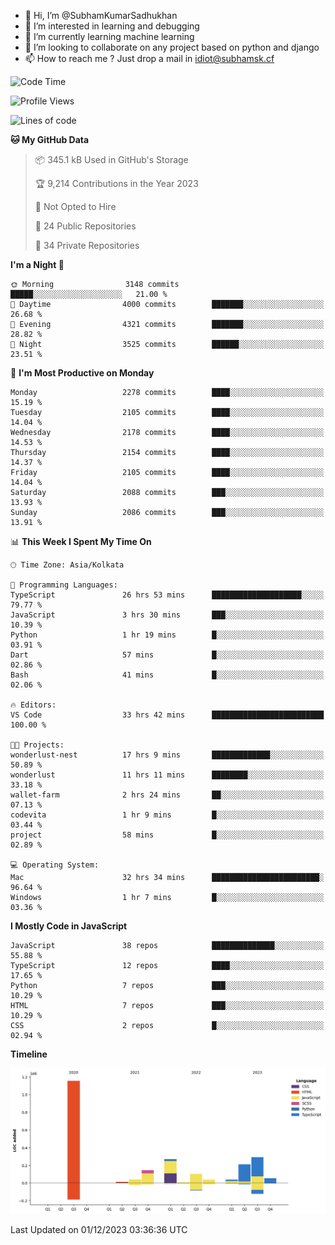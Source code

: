 - 👋 Hi, I’m @SubhamKumarSadhukhan
- 👀 I’m interested in learning and debugging
- 🌱 I’m currently learning machine learning
- 💞️ I’m looking to collaborate on any project based on python and django
- 📫 How to reach me ?
      Just drop a mail in idiot@subhamsk.cf

<!---
SubhamKumarSadhukhan/SubhamKumarSadhukhan is a ✨ special ✨ repository because its `README.md` (this file) appears on your GitHub profile.
You can click the Preview link to take a look at your changes.
--->


<!--START_SECTION:waka-->
![Code Time](http://img.shields.io/badge/Code%20Time-1%2C755%20hrs%204%20mins-blue)

![Profile Views](http://img.shields.io/badge/Profile%20Views-0-blue)

![Lines of code](https://img.shields.io/badge/From%20Hello%20World%20I%27ve%20Written-2.4%20million%20lines%20of%20code-blue)

**🐱 My GitHub Data** 

> 📦 345.1 kB Used in GitHub's Storage 
 > 
> 🏆 9,214 Contributions in the Year 2023
 > 
> 🚫 Not Opted to Hire
 > 
> 📜 24 Public Repositories 
 > 
> 🔑 34 Private Repositories 
 > 
**I'm a Night 🦉** 

```text
🌞 Morning                3148 commits        █████░░░░░░░░░░░░░░░░░░░░   21.00 % 
🌆 Daytime                4000 commits        ███████░░░░░░░░░░░░░░░░░░   26.68 % 
🌃 Evening                4321 commits        ███████░░░░░░░░░░░░░░░░░░   28.82 % 
🌙 Night                  3525 commits        ██████░░░░░░░░░░░░░░░░░░░   23.51 % 
```
📅 **I'm Most Productive on Monday** 

```text
Monday                   2278 commits        ████░░░░░░░░░░░░░░░░░░░░░   15.19 % 
Tuesday                  2105 commits        ████░░░░░░░░░░░░░░░░░░░░░   14.04 % 
Wednesday                2178 commits        ████░░░░░░░░░░░░░░░░░░░░░   14.53 % 
Thursday                 2154 commits        ████░░░░░░░░░░░░░░░░░░░░░   14.37 % 
Friday                   2105 commits        ████░░░░░░░░░░░░░░░░░░░░░   14.04 % 
Saturday                 2088 commits        ███░░░░░░░░░░░░░░░░░░░░░░   13.93 % 
Sunday                   2086 commits        ███░░░░░░░░░░░░░░░░░░░░░░   13.91 % 
```


📊 **This Week I Spent My Time On** 

```text
🕑︎ Time Zone: Asia/Kolkata

💬 Programming Languages: 
TypeScript               26 hrs 53 mins      ████████████████████░░░░░   79.77 % 
JavaScript               3 hrs 30 mins       ███░░░░░░░░░░░░░░░░░░░░░░   10.39 % 
Python                   1 hr 19 mins        █░░░░░░░░░░░░░░░░░░░░░░░░   03.91 % 
Dart                     57 mins             █░░░░░░░░░░░░░░░░░░░░░░░░   02.86 % 
Bash                     41 mins             █░░░░░░░░░░░░░░░░░░░░░░░░   02.06 % 

🔥 Editors: 
VS Code                  33 hrs 42 mins      █████████████████████████   100.00 % 

🐱‍💻 Projects: 
wonderlust-nest          17 hrs 9 mins       █████████████░░░░░░░░░░░░   50.89 % 
wonderlust               11 hrs 11 mins      ████████░░░░░░░░░░░░░░░░░   33.18 % 
wallet-farm              2 hrs 24 mins       ██░░░░░░░░░░░░░░░░░░░░░░░   07.13 % 
codevita                 1 hr 9 mins         █░░░░░░░░░░░░░░░░░░░░░░░░   03.44 % 
project                  58 mins             █░░░░░░░░░░░░░░░░░░░░░░░░   02.89 % 

💻 Operating System: 
Mac                      32 hrs 34 mins      ████████████████████████░   96.64 % 
Windows                  1 hr 7 mins         █░░░░░░░░░░░░░░░░░░░░░░░░   03.36 % 
```

**I Mostly Code in JavaScript** 

```text
JavaScript               38 repos            ██████████████░░░░░░░░░░░   55.88 % 
TypeScript               12 repos            ████░░░░░░░░░░░░░░░░░░░░░   17.65 % 
Python                   7 repos             ███░░░░░░░░░░░░░░░░░░░░░░   10.29 % 
HTML                     7 repos             ███░░░░░░░░░░░░░░░░░░░░░░   10.29 % 
CSS                      2 repos             █░░░░░░░░░░░░░░░░░░░░░░░░   02.94 % 
```



**Timeline**

![Lines of Code chart](https://raw.githubusercontent.com/SubhamKumarSadhukhan/SubhamKumarSadhukhan/main/assets/bar_graph.png)


 Last Updated on 01/12/2023 03:36:36 UTC
<!--END_SECTION:waka-->
